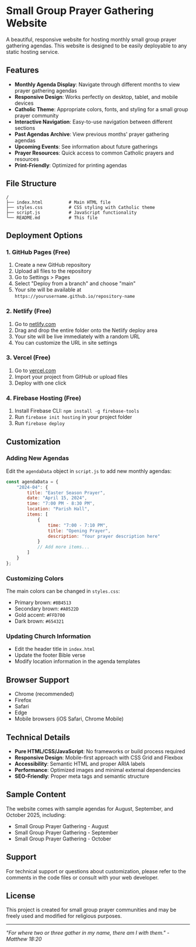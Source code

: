 # Small Group Prayer Gathering Website

A beautiful, responsive website for hosting monthly small group prayer gathering agendas. This website is designed to be easily deployable to any static hosting service.

## Features

- **Monthly Agenda Display**: Navigate through different months to view prayer gathering agendas
- **Responsive Design**: Works perfectly on desktop, tablet, and mobile devices
- **Catholic Theme**: Appropriate colors, fonts, and styling for a small group prayer community
- **Interactive Navigation**: Easy-to-use navigation between different sections
- **Past Agendas Archive**: View previous months' prayer gathering agendas
- **Upcoming Events**: See information about future gatherings
- **Prayer Resources**: Quick access to common Catholic prayers and resources
- **Print-Friendly**: Optimized for printing agendas

## File Structure

```
/
├── index.html          # Main HTML file
├── styles.css          # CSS styling with Catholic theme
├── script.js           # JavaScript functionality
└── README.md           # This file
```

## Deployment Options

### 1. GitHub Pages (Free)
1. Create a new GitHub repository
2. Upload all files to the repository
3. Go to Settings > Pages
4. Select "Deploy from a branch" and choose "main"
5. Your site will be available at `https://yourusername.github.io/repository-name`

### 2. Netlify (Free)
1. Go to [netlify.com](https://netlify.com)
2. Drag and drop the entire folder onto the Netlify deploy area
3. Your site will be live immediately with a random URL
4. You can customize the URL in site settings

### 3. Vercel (Free)
1. Go to [vercel.com](https://vercel.com)
2. Import your project from GitHub or upload files
3. Deploy with one click

### 4. Firebase Hosting (Free)
1. Install Firebase CLI: `npm install -g firebase-tools`
2. Run `firebase init hosting` in your project folder
3. Run `firebase deploy`

## Customization

### Adding New Agendas
Edit the `agendaData` object in `script.js` to add new monthly agendas:

```javascript
const agendaData = {
    "2024-04": {
        title: "Easter Season Prayer",
        date: "April 15, 2024",
        time: "7:00 PM - 8:30 PM",
        location: "Parish Hall",
        items: [
            {
                time: "7:00 - 7:10 PM",
                title: "Opening Prayer",
                description: "Your prayer description here"
            }
            // Add more items...
        ]
    }
};
```

### Customizing Colors
The main colors can be changed in `styles.css`:
- Primary brown: `#8B4513`
- Secondary brown: `#A0522D`
- Gold accent: `#FFD700`
- Dark brown: `#654321`

### Updating Church Information
- Edit the header title in `index.html`
- Update the footer Bible verse
- Modify location information in the agenda templates

## Browser Support

- Chrome (recommended)
- Firefox
- Safari
- Edge
- Mobile browsers (iOS Safari, Chrome Mobile)

## Technical Details

- **Pure HTML/CSS/JavaScript**: No frameworks or build process required
- **Responsive Design**: Mobile-first approach with CSS Grid and Flexbox
- **Accessibility**: Semantic HTML and proper ARIA labels
- **Performance**: Optimized images and minimal external dependencies
- **SEO-Friendly**: Proper meta tags and semantic structure

## Sample Content

The website comes with sample agendas for August, September, and October 2025, including:
- Small Group Prayer Gathering - August
- Small Group Prayer Gathering - September
- Small Group Prayer Gathering - October

## Support

For technical support or questions about customization, please refer to the comments in the code files or consult with your web developer.

## License

This project is created for small group prayer communities and may be freely used and modified for religious purposes.

---

*"For where two or three gather in my name, there am I with them." - Matthew 18:20*